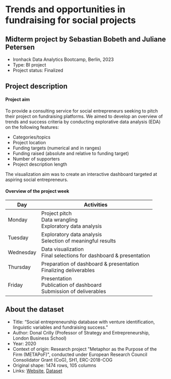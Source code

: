# Trends and opportunities in fundraising for social projects
## Midterm project by Sebastian Bobeth and Juliane Petersen
- Ironhack Data Analytics Bootcamp, Berlin, 2023
- Type: BI project
- Project status: Finalized

## Project description
#### Project aim
To provide a consulting service for social entrepreneurs seeking to pitch their project on fundraising platforms. We aimed to develop an overview of trends and success criteria by conducting explorative data analysis (EDA) on the following features:
- Categories/topics
- Project location
- Funding targets (numerical and in ranges)
- Funding raised (absolute and relative to funding target)
- Number of supporters
- Project description length   

The visualization aim was to create an interactive dashboard targeted at aspiring social entrepreneurs.

#### Overview of the project week
| Day       | Activities                                                                 |
| --------- | -------------------------------------------------------------------------- |
| Monday    | Project pitch <br/>Data wrangling <br/>Exploratory data analysis           |
| Tuesday   | Exploratory data analysis <br/>Selection of meaningful results             |
| Wednesday | Data visualization <br/>Final selections for dashboard & presentation      |
| Thursday  | Preparation of dashboard & presentation <br/>Finalizing deliverables       |
| Friday    | Presentation <br/>Publication of dashboard <br/>Submission of deliverables |

## About the dataset
- Title: “Social entrepreneurship database with venture identification, linguistic variables and fundraising success.”
- Author: Donal Crilly (Professor of Strategy and Entrepreneurship, London Business School)
- Year: 2020
- Context of origin: Research project "Metaphor as the Purpose of the Firm (METAPoF)", conducted under European Research Council Consolidator Grant (CoG), SH1, ERC-2018-COG
- Original shape: 1474 rows, 105 columns
- Links: [Website](https://lbsresearch.london.edu/id/eprint/1553/), [Dataset](https://lbsresearch.london.edu/id/eprint/1553/1/Social_enterpreneurship_data_with_venture_identification_linguistic_variables_and_fundraising_success.xlsx)
